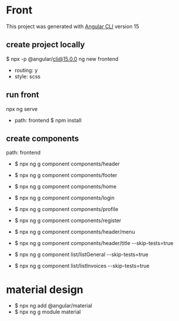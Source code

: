 # Front
This project was generated with [Angular CLI](https://github.com/angular/angular-cli) version 15

## create project locally
$ npx -p @angular/cli@15.0.0 ng new frontend
* routing: y
* style: scss

## run front
npx ng serve

- path: frontend
$ npm install

## create components
path: frontend
* $ npx ng g component components/header
* $ npx ng g component components/footer
* $ npx ng g component components/home
* $ npx ng g component components/login
* $ npx ng g component components/profile
* $ npx ng g component components/register

* $ npx ng g component components/header/menu
* $ npx ng g component components/header/title --skip-tests=true

* $ npx ng g component list/listGeneral --skip-tests=true
* $ npx ng g component list/listInvoices --skip-tests=true

# material design
* $ npx ng add @angular/material
* $ npx ng g module material

